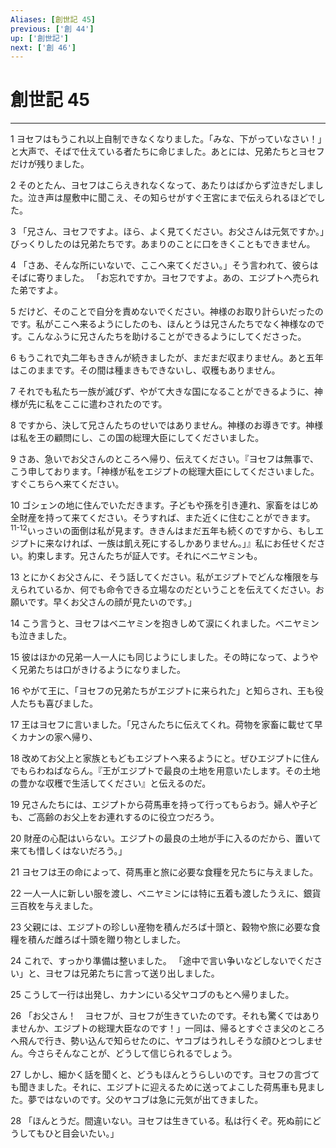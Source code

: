 ```yaml
---
Aliases: [創世記 45]
previous: ['創 44']
up: ['創世記']
next: ['創 46']
---
```

# 創世記 45

***




1 
ヨセフはもうこれ以上自制できなくなりました。「みな、下がっていなさい！」と大声で、そばで仕えている者たちに命じました。あとには、兄弟たちとヨセフだけが残りました。 



2 
そのとたん、ヨセフはこらえきれなくなって、あたりはばからず泣きだしました。泣き声は屋敷中に聞こえ、その知らせがすぐ王宮にまで伝えられるほどでした。 



3 
「兄さん、ヨセフですよ。ほら、よく見てください。お父さんは元気ですか。」びっくりしたのは兄弟たちです。あまりのことに口をきくこともできません。 



4 
「さあ、そんな所にいないで、ここへ来てください。」そう言われて、彼らはそばに寄りました。 「お忘れですか。ヨセフですよ。あの、エジプトへ売られた弟ですよ。 



5 
だけど、そのことで自分を責めないでください。神様のお取り計らいだったのです。私がここへ来るようにしたのも、ほんとうは兄さんたちでなく神様なのです。こんなふうに兄さんたちを助けることができるようにしてくださった。 



6 
もうこれで丸二年もききんが続きましたが、まだまだ収まりません。あと五年はこのままです。その間は種まきもできないし、収穫もありません。 



7 
それでも私たち一族が滅びず、やがて大きな国になることができるように、神様が先に私をここに遣わされたのです。 



8 
ですから、決して兄さんたちのせいではありません。神様のお導きです。神様は私を王の顧問にし、この国の総理大臣にしてくださいました。 



9 
さあ、急いでお父さんのところへ帰り、伝えてください。『ヨセフは無事で、こう申しております。「神様が私をエジプトの総理大臣にしてくださいました。すぐこちらへ来てください。 



10 
ゴシェンの地に住んでいただきます。子どもや孫を引き連れ、家畜をはじめ全財産を持って来てください。そうすれば、また近くに住むことができます。 <sup class="versenum">11-12</sup>いっさいの面倒は私が見ます。ききんはまだ五年も続くのですから、もしエジプトに来なければ、一族は飢え死にするしかありません。」』私にお任せください。約束します。兄さんたちが証人です。それにベニヤミンも。 



13 
とにかくお父さんに、そう話してください。私がエジプトでどんな権限を与えられているか、何でも命令できる立場なのだということを伝えてください。お願いです。早くお父さんの顔が見たいのです。」 



14 
こう言うと、ヨセフはベニヤミンを抱きしめて涙にくれました。ベニヤミンも泣きました。 



15 
彼はほかの兄弟一人一人にも同じようにしました。その時になって、ようやく兄弟たちは口がきけるようになりました。 



16 
やがて王に、「ヨセフの兄弟たちがエジプトに来られた」と知らされ、王も役人たちも喜びました。 



17 
王はヨセフに言いました。「兄さんたちに伝えてくれ。荷物を家畜に載せて早くカナンの家へ帰り、 



18 
改めてお父上と家族ともどもエジプトへ来るようにと。ぜひエジプトに住んでもらわねばならん。『王がエジプトで最良の土地を用意いたします。その土地の豊かな収穫で生活してください』と伝えるのだ。 



19 
兄さんたちには、エジプトから荷馬車を持って行ってもらおう。婦人や子ども、ご高齢のお父上をお連れするのに役立つだろう。 



20 
財産の心配はいらない。エジプトの最良の土地が手に入るのだから、置いて来ても惜しくはないだろう。」 



21 
ヨセフは王の命によって、荷馬車と旅に必要な食糧を兄たちに与えました。 



22 
一人一人に新しい服を渡し、ベニヤミンには特に五着も渡したうえに、銀貨三百枚を与えました。 



23 
父親には、エジプトの珍しい産物を積んだろば十頭と、穀物や旅に必要な食糧を積んだ雌ろば十頭を贈り物としました。 



24 
これで、すっかり準備は整いました。 「途中で言い争いなどしないでください」と、ヨセフは兄弟たちに言って送り出しました。 



25 
こうして一行は出発し、カナンにいる父ヤコブのもとへ帰りました。 



26 
「お父さん！　ヨセフが、ヨセフが生きていたのです。それも驚くではありませんか、エジプトの総理大臣なのです！」一同は、帰るとすぐさま父のところへ飛んで行き、勢い込んで知らせたのに、ヤコブはうれしそうな顔ひとつしません。今さらそんなことが、どうして信じられるでしょう。 



27 
しかし、細かく話を聞くと、どうもほんとうらしいのです。ヨセフの言づても聞きました。それに、エジプトに迎えるために送ってよこした荷馬車も見ました。夢ではないのです。父のヤコブは急に元気が出てきました。 



28 
「ほんとうだ。間違いない。ヨセフは生きている。私は行くぞ。死ぬ前にどうしてもひと目会いたい。」
